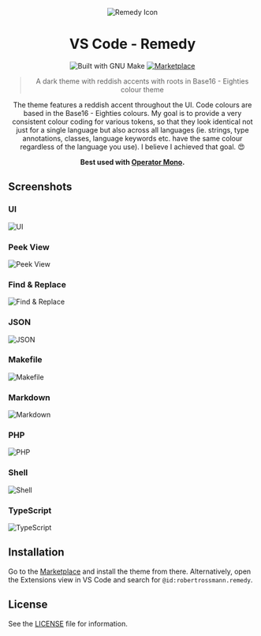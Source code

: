 <div align="center">

![Remedy Icon][remedy-icon]

# VS Code - Remedy

![Built with GNU Make][make-badge]
[![Marketplace][marketplace-badge]][marketplace-link]

> A dark theme with reddish accents with roots in Base16 - Eighties colour theme

The theme features a reddish accent throughout the UI. Code colours are based in the Base16 -
Eighties colours. My goal is to provide a very consistent colour coding for various tokens, so that
they look identical not just for a single language but also across all languages (ie. strings, type
annotations, classes, language keywords etc. have the same colour regardless of the language you
use). I believe I achieved that goal. 😍

**Best used with [Operator Mono][operator-link].**

</div>

## Screenshots

### UI

![UI][sceen-ui]

### Peek View

![Peek View][screen-peek-view]

### Find & Replace

![Find & Replace][screen-find-replace]

### JSON

![JSON][screen-json]

### Makefile

![Makefile][screen-makefile]

### Markdown

![Markdown][screen-markdown]

### PHP

![PHP][screen-php]

### Shell

![Shell][screen-shell]

### TypeScript

![TypeScript][screen-typescript]

## Installation

Go to the [Marketplace][marketplace-link] and install the theme from there. Alternatively, open the Extensions view in
VS Code and search for `@id:robertrossmann.remedy`.

## License

See the [LICENSE](LICENSE) file for information.

[make-badge]: https://img.shields.io/badge/Built%20with-GNU%20Make-brightgreen.svg?style=flat-square
[remedy-icon]: resources/vscode-remedy-icon.png
[marketplace-badge]: https://img.shields.io/badge/Download%20On-Marketplace-brightgreen.svg?style=flat-square
[marketplace-link]: https://marketplace.visualstudio.com/items?itemName=robertrossmann.remedy
[operator-link]: https://www.typography.com/fonts/operator/styles/operatormono
[sceen-ui]: resources/screenshots/ui.png
[screen-peek-view]: resources/screenshots/peek-view.png
[screen-find-replace]: resources/screenshots/find-replace.png
[screen-json]: resources/screenshots/json.png
[screen-makefile]: resources/screenshots/makefile.png
[screen-markdown]: resources/screenshots/markdown.png
[screen-php]: resources/screenshots/php.png
[screen-shell]: resources/screenshots/shell.png
[screen-typescript]: resources/screenshots/typescript.png
